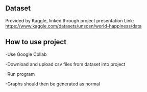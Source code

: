 ## Dataset 
Provided by Kaggle, linked through project presentation
Link: https://www.kaggle.com/datasets/unsdsn/world-happiness/data

## How to use project 
-Use Google Collab  

-Download and upload csv files from dataset into project  

-Run program  

-Graphs should then be generated as normal  

